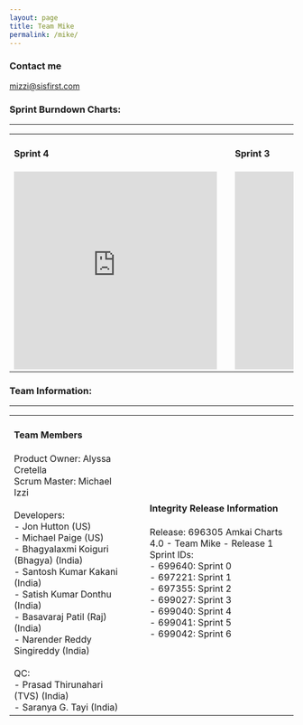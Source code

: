 ```yaml
---
layout: page
title: Team Mike
permalink: /mike/
---
```

### Contact me
[mizzi@sisfirst.com](mailto:mizzi@sisfirst.com)

### Sprint Burndown Charts:
---
<table>
<tr width='900px'>
<td><h4>Sprint 4</h4><iframe width='360' height='350' src='https://burndownfortrello.com/embed/509zc75aa4' frameborder='0'></iframe></td>
<td></td>
<td><h4>Sprint 3</h4><iframe width='360' height='350' src='https://burndownfortrello.com/embed/olrlj1zt52' frameborder='0'></iframe></td>
</tr>
</table>

### Team Information:
---
<table>
<tr width='1280px'>
<td width='380px'><h4>Team Members</h4>Product Owner: Alyssa Cretella <br/>
Scrum Master: Michael Izzi<br/><br/>
Developers:<br/>
- Jon Hutton (US)<br/>
- Michael Paige (US)<br/>
- Bhagyalaxmi Koiguri (Bhagya) (India)<br/>
- Santosh Kumar Kakani (India)<br/>
- Satish Kumar Donthu (India)<br/>
- Basavaraj Patil (Raj) (India)<br/>
- Narender Reddy Singireddy (India)<br/><br/>
QC:<br/>
- Prasad Thirunahari (TVS) (India)<br/>
- Saranya G. Tayi (India)<br/></td>
<td width='40px'></td>
<td width='540px'>
<h4>Integrity Release Information</h4>
Release: 696305 Amkai Charts 4.0 - Team Mike - Release 1<br/>
Sprint IDs:<br/>
- 699640: Sprint 0<br/>
- 697221: Sprint 1<br/>
- 697355: Sprint 2<br/>
- 699027: Sprint 3<br/>
- 699040: Sprint 4<br/>
- 699041: Sprint 5<br/>
- 699042: Sprint 6<br/></td>
</tr>
</table>
